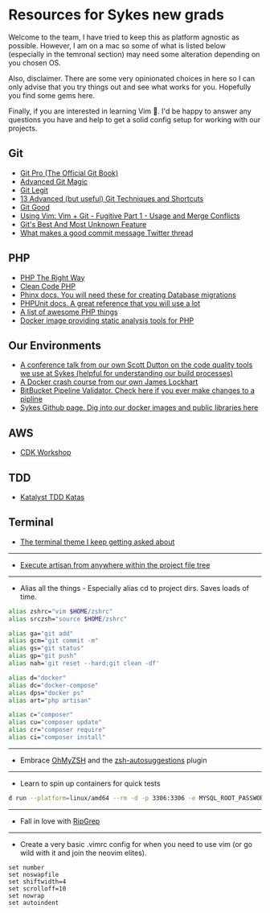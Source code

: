 # Resources for Sykes new grads

Welcome to the team, I have tried to keep this as platform agnostic as possible. However, I am on a mac
so some of what is listed below (especially in the temronal section) may need some alteration depending on you chosen OS.

Also, disclaimer. There are some very opinionated choices in here so I can only advise that you try things out and see what works for you.
Hopefully you find some gems here.

Finally, if you are interested in learning Vim 🥷. I'd be happy to answer any questions you have and help to get a solid config setup for working with 
our projects.

## Git

- [Git Pro (The Official Git Book)](https://git-scm.com/book/en/v2)
- [Advanced Git Magic](https://www.youtube.com/watch?v=x5Ib33eUUvo)
- [Git Legit](https://www.youtube.com/watch?v=O7LAeqng-SI)
- [13 Advanced (but useful) Git Techniques and Shortcuts](https://www.youtube.com/watch?v=ecK3EnyGD8o)
- [Git Good](https://www.youtube.com/watch?v=Uk5TnFL7jh4)
- [Using Vim: Vim + Git - Fugitive Part 1 - Usage and Merge Conflicts](https://www.youtube.com/watch?v=PO6DxfGPQvw)
- [Git's Best And Most Unknown Feature](https://www.youtube.com/watch?v=2uEqYw-N8uE)
- [What makes a good commit message Twitter thread](https://twitter.com/kuizinas/status/1541496585275727875)

## PHP

- [PHP The Right Way](https://phptherightway.com/)
- [Clean Code PHP](https://github.com/jupeter/clean-code-php)
- [Phinx docs. You will need these for creating Database migrations](https://book.cakephp.org/phinx/0/en/index.html)
- [PHPUnit docs. A great reference that you will use a lot](https://phpunit.readthedocs.io/en/9.5/installation.html)
- [A list of awesome PHP things](https://github.com/ziadoz/awesome-php)
- [Docker image providing static analysis tools for PHP](https://github.com/jakzal/phpqa)


## Our Environments

- [A conference talk from our own Scott Dutton on the code quality tools we use at Sykes (helpful for understanding our build processes)](https://www.youtube.com/watch?v=MmoZz_j2Y1A&t=671s)
- [A Docker crash course from our own James Lockhart](https://www.youtube.com/watch?v=zIOqJhlk9VY&list=PL16WqdAj66SBSLZ2-TrZ5q_39UhtKyL9U)
- [BitBucket Pipeline Validator. Check here if you ever make changes to a pipline](https://bitbucket-pipelines.atlassian.io/validator)
- [Sykes Github page. Dig into our docker images and public libraries here](https://github.com/SykesCottages)

## AWS

- [CDK Workshop](https://cdkworkshop.com/)

## TDD

- [Katalyst TDD Katas](https://katalyst.codurance.com/browse)

## Terminal

- [The terminal theme I keep getting asked about](https://github.com/herrbischoff/iterm2-gruvbox)
---
- [Execute artisan from anywhere within the project file tree](https://github.com/jessarcher/zsh-artisan)
---
- Alias all the things - Especially alias cd to project dirs. Saves loads of time.
```bash
alias zshrc="vim $HOME/zshrc"
alias srczsh="source $HOME/zshrc"

alias ga="git add"
alias gcm="git commit -m"
alias gs="git status"
alias gp="git push"
alias nah='git reset --hard;git clean -df'

alias d="docker"
alias dc="docker-compose"
alias dps="docker ps"
alias art="php artisan"

alias c="composer"
alias cu="composer update"
alias cr="composer require"
alias ci="composer install"
```
---
- Embrace [OhMyZSH](https://ohmyz.sh/) and the [zsh-autosuggestions](https://github.com/zsh-users/zsh-autosuggestions) plugin
---
- Learn to spin up containers for quick tests
```bash
d run --platform=linux/amd64 --rm -d -p 3306:3306 -e MYSQL_ROOT_PASSWORD=root mysql:5.7
```
---
- Fall in love with [RipGrep](https://github.com/BurntSushi/ripgrep)
---
- Create a very basic .vimrc config for when you need to use vim (or go wild with it and join the neovim elites).
```
set number
set noswapfile
set shiftwidth=4
set scrolloff=10
set nowrap
set autoindent
```
